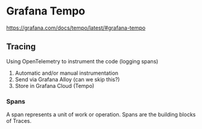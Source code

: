 # Grafana Tempo

https://grafana.com/docs/tempo/latest/#grafana-tempo

## Tracing

Using OpenTelemetry to instrument the code (logging spans)

1. Automatic and/or manual instrumentation
2. Send via Grafana Alloy (can we skip this?)
3. Store in Grafana Cloud (Tempo)

### Spans

A span represents a unit of work or operation. Spans are the building blocks of Traces.
